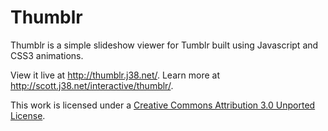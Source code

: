 Thumblr
=======

Thumblr is a simple slideshow viewer for Tumblr built using Javascript and CSS3 animations.

View it live at http://thumblr.j38.net/. Learn more at http://scott.j38.net/interactive/thumblr/.

This work is licensed under a [Creative Commons Attribution 3.0 Unported License](http://creativecommons.org/licenses/by/3.0/).
